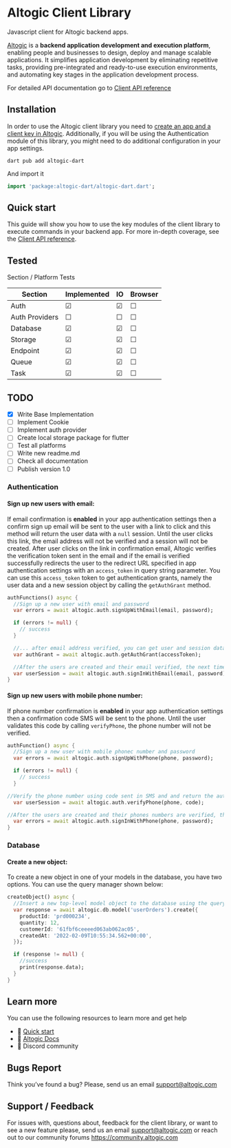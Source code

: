 # Altogic Client Library

Javascript client for Altogic backend apps.

[Altogic](https://altogic.com) is a **backend application development and execution platform**, enabling people and
businesses to design, deploy and manage scalable applications. It simplifies application development by eliminating
repetitive tasks, providing pre-integrated and ready-to-use execution environments, and automating key stages in the
application development process.

For detailed API documentation go to
[Client API reference](https://clientapi.altogic.com/v1.3.1/modules.html)

## Installation

In order to use the Altogic client library you need to <u>create an app and a client key in Altogic</u>. Additionally,
if you will be using the Authentication module of this library, you might need to do additional configuration in your
app settings.

````commandline
dart pub add altogic-dart
````

And import it

````dart
import 'package:altogic-dart/altogic-dart.dart';
````

## Quick start

This guide will show you how to use the key modules of the client library to execute commands in your backend app. For
more in-depth coverage, see the
[Client API reference](https://clientapi.altogic.com/v1.3.1/modules.html).

## Tested

Section / Platform Tests

| Section        | Implemented | IO      | Browser |
|----------------|-------------|---------|---------|
| Auth           | &#9745;     | &#9745; | &#9744; |
| Auth Providers | &#9744;     | &#9744; | &#9744; |
| Database       | &#9745;     | &#9745; | &#9744; |
| Storage        | &#9745;     | &#9745; | &#9744; |
| Endpoint       | &#9745;     | &#9745; | &#9744; |
| Queue          | &#9745;     | &#9745; | &#9744; |
| Task           | &#9745;     | &#9745; | &#9744; |


## TODO

- [x] Write Base Implementation
- [ ] Implement Cookie
- [ ] Implement auth provider
- [ ] Create local storage package for flutter
- [ ] Test all platforms
- [ ] Write new readme.md
- [ ] Check all documentation
- [ ] Publish version 1.0

### Authentication

#### **Sign up new users with email:**

If email confirmation is **enabled** in your app authentication settings then a confirm sign up email will be sent to
the user with a link to click and this method will return the user data with a
`null` session. Until the user clicks this link, the email address will not be verified and a session will not be
created. After user clicks on the link in confirmation email, Altogic verifies the verification token sent in the email
and if the email is verified successfully redirects the user to the redirect URL specified in app authentication
settings with an `access_token` in query string parameter. You can use this `access_token` token to get authentication
grants, namely the user data and a new session object by calling the `getAuthGrant` method.

```dart
authFunctions() async {
  //Sign up a new user with email and password
  var errors = await altogic.auth.signUpWithEmail(email, password);

  if (errors != null) {
    // success
  }

  //... after email address verified, you can get user and session data using the accessToken
  var authGrant = await altogic.auth.getAuthGrant(accessToken);

  //After the users are created and their email verified, the next time the users wants to sign in to their account, you can use the sign in method to authenticate them
  var userSession = await altogic.auth.signInWithEmail(email, password);
}
```

#### **Sign up new users with mobile phone number:**

If phone number confirmation is **enabled** in your app authentication settings then a confirmation code SMS will be
sent to the phone. Until the user validates this code by calling `verifyPhone`, the phone number will not be verified.

```dart
authFunction() async {
  //Sign up a new user with mobile phonec number and password
  var errors = await altogic.auth.signUpWithPhone(phone, password);

  if (errors != null) {
    // success
  }

//Verify the phone number using code sent in SMS and and return the auth grants (e.g., session)
  var userSession = await altogic.auth.verifyPhone(phone, code);

//After the users are created and their phones numbers are verified, the next time the users wants to sign in to their account, you can use the sign in method to authenticate them
  var errors = await altogic.auth.signInWithPhone(phone, password);
}
```


### Database

#### **Create a new object:**

To create a new object in one of your models in the database, you have two options. You can use the query manager shown
below:

```dart
createObject() async {
  //Insert a new top-level model object to the database using the query builder
  var response = await altogic.db.model('userOrders').create({
    productId: 'prd000234',
    quantity: 12,
    customerId: '61fbf6ceeeed063ab062ac05',
    createdAt: '2022-02-09T10:55:34.562+00:00',
  });

  if (response != null) {
    //success
    print(response.data);
  }
}
```

## Learn more

You can use the following resources to learn more and get help

- 🚀 [Quick start](https://docs.altogic.com/quick-start)
- 📜 [Altogic Docs](https://docs.altogic.com)
- 💬 Discord community

## Bugs Report

Think you’ve found a bug? Please, send us an email support@altogic.com

## Support / Feedback

For issues with, questions about, feedback for the client library, or want to see a new feature please, send us an email
support@altogic.com or reach out to our community forums
https://community.altogic.com

